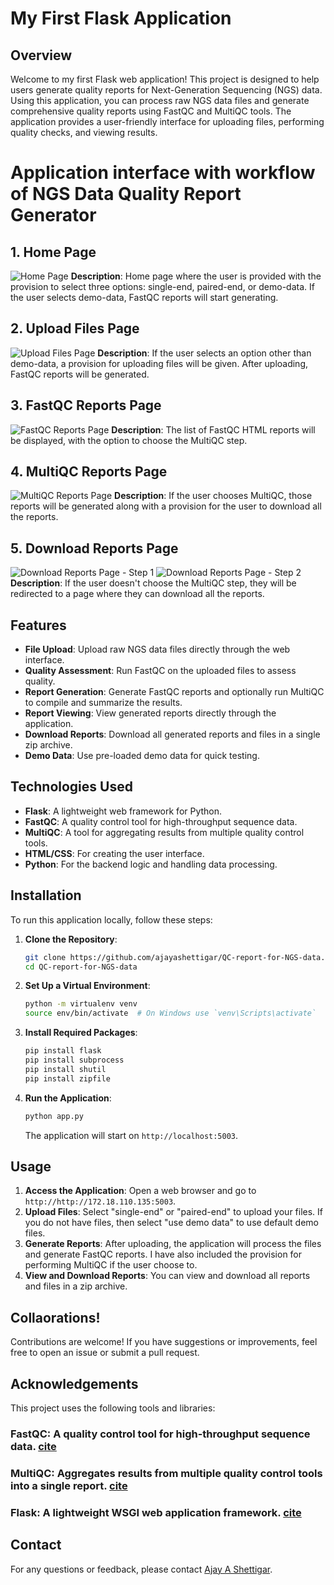 # My First Flask Application

## Overview

Welcome to my first Flask web application! This project is designed to help users generate quality reports for Next-Generation Sequencing (NGS) data. Using this application, you can process raw NGS data files and generate comprehensive quality reports using FastQC and MultiQC tools. The application provides a user-friendly interface for uploading files, performing quality checks, and viewing results.

# Application interface with workflow of NGS Data Quality Report Generator

## 1. Home Page
![Home Page](images/img1.png)
**Description**: Home page where the user is provided with the provision to select three options: single-end, paired-end, or demo-data. If the user selects demo-data, FastQC reports will start generating.

## 2. Upload Files Page
![Upload Files Page](images/img2.png)
**Description**: If the user selects an option other than demo-data, a provision for uploading files will be given. After uploading, FastQC reports will be generated.

## 3. FastQC Reports Page
![FastQC Reports Page](images/img3.png)
**Description**: The list of FastQC HTML reports will be displayed, with the option to choose the MultiQC step.

## 4. MultiQC Reports Page
![MultiQC Reports Page](images/img4.png)
**Description**: If the user chooses MultiQC, those reports will be generated along with a provision for the user to download all the reports.

## 5. Download Reports Page

![Download Reports Page - Step 1](images/img5.png)
![Download Reports Page - Step 2](images/img6.png)
**Description**: If the user doesn't choose the MultiQC step, they will be redirected to a page where they can download all the reports.

## Features

- **File Upload**: Upload raw NGS data files directly through the web interface.
- **Quality Assessment**: Run FastQC on the uploaded files to assess quality.
- **Report Generation**: Generate FastQC reports and optionally run MultiQC to compile and summarize the results.
- **Report Viewing**: View generated reports directly through the application.
- **Download Reports**: Download all generated reports and files in a single zip archive.
- **Demo Data**: Use pre-loaded demo data for quick testing.

## Technologies Used

- **Flask**: A lightweight web framework for Python.
- **FastQC**: A quality control tool for high-throughput sequence data.
- **MultiQC**: A tool for aggregating results from multiple quality control tools.
- **HTML/CSS**: For creating the user interface.
- **Python**: For the backend logic and handling data processing.

## Installation

To run this application locally, follow these steps:

1. **Clone the Repository**:
    ```bash
    git clone https://github.com/ajayashettigar/QC-report-for-NGS-data.git
    cd QC-report-for-NGS-data
    ```

2. **Set Up a Virtual Environment**:
    ```bash
    python -m virtualenv venv
    source env/bin/activate  # On Windows use `venv\Scripts\activate`
    ```

3. **Install Required Packages**:
    ```bash
    pip install flask
    pip install subprocess
    pip install shutil
    pip install zipfile
    ```

4. **Run the Application**:
    ```bash
    python app.py
    ```
    The application will start on `http://localhost:5003`.

## Usage

1. **Access the Application**: Open a web browser and go to `http://http://172.18.110.135:5003`.
2. **Upload Files**: Select "single-end" or "paired-end" to upload your files. If you do not have files, then select "use demo data" to use default demo files.
3. **Generate Reports**: After uploading, the application will process the files and generate FastQC reports. I have also included the provision for performing MultiQC if the user choose to.
4. **View and Download Reports**: You can view and download all reports and files in a zip archive.

## Collaorations!

Contributions are welcome! If you have suggestions or improvements, feel free to open an issue or submit a pull request.

## Acknowledgements
This project uses the following tools and libraries:

### FastQC: A quality control tool for high-throughput sequence data. [cite](https://www.bioinformatics.babraham.ac.uk/projects/fastqc/)
### MultiQC: Aggregates results from multiple quality control tools into a single report. [cite](https://multiqc.info/)
### Flask: A lightweight WSGI web application framework. [cite](https://flask.palletsprojects.com/en/3.0.x/)

## Contact

For any questions or feedback, please contact [Ajay A Shettigar](mailto:ajshettigar1253@gmail.com).
